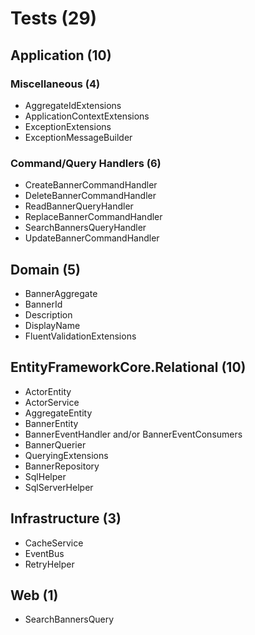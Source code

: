 # Tests (29)

## Application (10)

### Miscellaneous (4)

- AggregateIdExtensions
- ApplicationContextExtensions
- ExceptionExtensions
- ExceptionMessageBuilder

### Command/Query Handlers (6)

- CreateBannerCommandHandler
- DeleteBannerCommandHandler
- ReadBannerQueryHandler
- ReplaceBannerCommandHandler
- SearchBannersQueryHandler
- UpdateBannerCommandHandler

## Domain (5)

- BannerAggregate
- BannerId
- Description
- DisplayName
- FluentValidationExtensions

## EntityFrameworkCore.Relational (10)

- ActorEntity
- ActorService
- AggregateEntity
- BannerEntity
- BannerEventHandler and/or BannerEventConsumers
- BannerQuerier
- QueryingExtensions
- BannerRepository
- SqlHelper
- SqlServerHelper

## Infrastructure (3)

- CacheService
- EventBus
- RetryHelper

## Web (1)

- SearchBannersQuery
